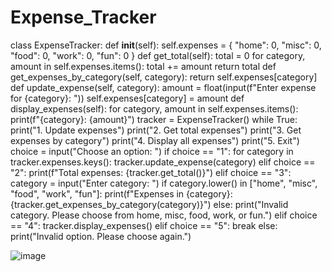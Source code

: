 # Expense_Tracker

class ExpenseTracker:
    def __init__(self):
        self.expenses = {
            "home": 0,
            "misc": 0,
            "food": 0,
            "work": 0,
            "fun": 0
        }
    def get_total(self):
        total = 0
        for category, amount in self.expenses.items():
            total += amount
        return total
    def get_expenses_by_category(self, category):
        return self.expenses[category]
    def update_expense(self, category):
        amount = float(input(f"Enter expense for {category}: "))
        self.expenses[category] = amount
    def display_expenses(self):
        for category, amount in self.expenses.items():
            print(f"{category}: {amount}")
tracker = ExpenseTracker()
while True:
    print("1. Update expenses")
    print("2. Get total expenses")
    print("3. Get expenses by category")
    print("4. Display all expenses")
    print("5. Exit")
    choice = input("Choose an option: ")
    if choice == "1":
        for category in tracker.expenses.keys():
            tracker.update_expense(category)
    elif choice == "2":
        print(f"Total expenses: {tracker.get_total()}")
    elif choice == "3":
        category = input("Enter category: ")
        if category.lower() in ["home", "misc", "food", "work", "fun"]:
            print(f"Expenses in {category}: {tracker.get_expenses_by_category(category)}")
        else:
            print("Invalid category. Please choose from home, misc, food, work, or fun.")
    elif choice == "4":
        tracker.display_expenses()
    elif choice == "5":
        break
    else:
        print("Invalid option. Please choose again.")
        
![image](https://github.com/user-attachments/assets/04f5434c-0480-4323-bc3c-689b8fb5e01a)
